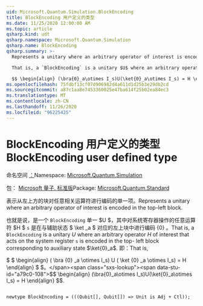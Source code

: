 ```yaml
---
uid: Microsoft.Quantum.Simulation.BlockEncoding
title: BlockEncoding 用户定义的类型
ms.date: 11/25/2020 12:00:00 AM
ms.topic: article
qsharp.kind: udt
qsharp.namespace: Microsoft.Quantum.Simulation
qsharp.name: BlockEncoding
qsharp.summary: >-
  Represents a unitary where an arbitrary operator of interest is encoded in the top-left block.

  That is, a `BlockEncoding` is a unitary $U$ where an arbitrary operator $H$ of interest that acts on the system register `s` is encoded in the top- left block corresponding to auxiliary state $\ket{0}_a$. That is,

  $$ \begin{align} (\bra{0}_a\otimes I_s)U(\ket{0}_a\otimes I_s) = H \end{align} $$.
ms.openlocfilehash: 75fdbf13cf07d906982d4a611d1d25b3e29db2cd
ms.sourcegitcommit: a87c1aa8e7453360025e47ba614f25b02ea84ec3
ms.translationtype: MT
ms.contentlocale: zh-CN
ms.lasthandoff: 11/26/2020
ms.locfileid: "96225425"
---
```

# <a name="blockencoding-user-defined-type"></a><span data-ttu-id="a79c0-102">BlockEncoding 用户定义的类型</span><span class="sxs-lookup"><span data-stu-id="a79c0-102">BlockEncoding user defined type</span></span>

<span data-ttu-id="a79c0-103">命名空间 [：](xref:Microsoft.Quantum.Simulation)</span><span class="sxs-lookup"><span data-stu-id="a79c0-103">Namespace: [Microsoft.Quantum.Simulation](xref:Microsoft.Quantum.Simulation)</span></span>

<span data-ttu-id="a79c0-104">包： [Microsoft 量子. 标准版](https://nuget.org/packages/Microsoft.Quantum.Standard)</span><span class="sxs-lookup"><span data-stu-id="a79c0-104">Package: [Microsoft.Quantum.Standard](https://nuget.org/packages/Microsoft.Quantum.Standard)</span></span>


<span data-ttu-id="a79c0-105">表示从左上方的块对任意相关运算符进行编码的单一项。</span><span class="sxs-lookup"><span data-stu-id="a79c0-105">Represents a unitary where an arbitrary operator of interest is encoded in the top-left block.</span></span>

<span data-ttu-id="a79c0-106">也就是说，是一个 `BlockEncoding` 单一 $U $，其中对系统寄存器操作的任意运算符 $H $ `s` 是在与辅助状态 $ \ket _a $ 对应的左上块中进行编码 {0} 。</span><span class="sxs-lookup"><span data-stu-id="a79c0-106">That is, a `BlockEncoding` is a unitary $U$ where an arbitrary operator $H$ of interest that acts on the system register `s` is encoded in the top- left block corresponding to auxiliary state $\ket{0}_a$.</span></span> <span data-ttu-id="a79c0-107">即：</span><span class="sxs-lookup"><span data-stu-id="a79c0-107">That is,</span></span>

<span data-ttu-id="a79c0-108">$ $ \begin{align} ( \bra {0} _a \otimes I_s) U ( \ket {0} _a \otimes I_s) = H \end{align} $ $。</span><span class="sxs-lookup"><span data-stu-id="a79c0-108">$$ \begin{align} (\bra{0}_a\otimes I_s)U(\ket{0}_a\otimes I_s) = H \end{align} $$.</span></span>

```qsharp

newtype BlockEncoding = (((Qubit[], Qubit[]) => Unit is Adj + Ctl));
```

